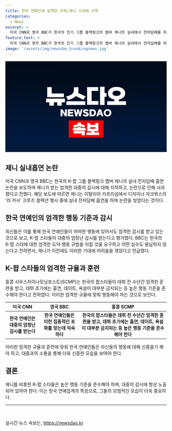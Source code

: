 ```yaml
---
title: 한국 연예인에 엄격한 규제…제니 사과에 이목
categories:
  - News
excerpt: >
  미국 CNN과 영국 BBC가 한국의 인기 그룹 블랙핑크의 멤버 제니의 실내에서 전자담배를 피우는 영상을 보도하여, 한국 연예인들이 대중의 감시를 받고 있는 것을 지적했다. 이에 따라 제니는 사과했고, BBC는 한국의 엄격한 도덕과 행동 규범을 준수해야 하는 K-팝 스타들의 압력을 언급하였다. 이에 대한 제니의 어려움과 사과가 이야기되었으며, 논란은 계속되고 있다.
feature_text: >
  미국 CNN과 영국 BBC가 한국의 인기 그룹 블랙핑크의 멤버 제니의 실내에서 전자담배를 피우는 영상을 보도하여, 한국 연예인들이 대중의 감시를 받고 있는 것을 지적했다. 이에 따라 제니는 사과했고, BBC는 한국의 엄격한 도덕과 행동 규범을 준수해야 하는 K-팝 스타들의 압력을 언급하였다. 이에 대한 제니의 어려움과 사과가 이야기되었으며, 논란은 계속되고 있다.
image: '/assets/img/newsdao_breakingnews.jpg'
---
```


<p><img src="/assets/img/newsdao_breakingnews.jpg" alt="ranknews 속보" /></p>

<h2 data-ke-size="size26">제니 실내흡연 논란</h2>

<p data-ke-size="size16">미국 CNN과 영국 BBC는 한국의 K-팝 그룹 블랙핑크 멤버 제니의 실내 전자담배 흡연 논란을 보도하며 제니가 받는 엄격한 대중의 감시에 대해 지적하고, 논란으로 인해 사과했다고 전했다. 해당 보도에 따르면 제니는 이탈리아 카프리섬에서 디자이너 자크뮈스의 ‘라 카사’ 크루즈 컬렉션 행사 중에 실내 전자담배 흡연을 하며 논란을 빚었다는 것이다.</p>

<h2 data-ke-size="size26">한국 연예인의 엄격한 행동 기준과 감시</h2>

<p data-ke-size="size16">외신들은 이를 통해 한국 연예인들이 어떠한 행동에 있어서도 엄격한 감시를 받고 있는 것으로 보고, K-팝 스타들이 대중의 엄청난 감시를 받는다고 평가했다. BBC는 한국의 K-팝 스타에 대한 엄격한 도덕·행동 규범을 지킬 것을 요구하고 어떤 실수도 용납하지 않는다고 전하면서, 제니가 이전에도 이러한 기대에 어려움을 겪었다고 언급했다.</p>

<h2 data-ke-size="size26">K-팝 스타들의 엄격한 규율과 훈련</h2>

<p data-ke-size="size16">홍콩 사우스차이나모닝포스트(SCMP)는 한국의 팝스타들이 데뷔 전 수년간 엄격한 훈련을 받고, 데뷔 초기에는 흡연, 데이트, 욕설이 대부분 금지되는 등 높은 행동 기준을 준수해야 한다고 전하였다. 이러한 엄격한 규율에 맞춰 행동해야 하는 것으로 보인다.</p>

<table>
    <thead>
        <tr>
            <th style="text-align: center;">미국 CNN</th>
            <th style="text-align: center;">영국 BBC</th>
            <th style="text-align: center;">홍콩 SCMP</th>
        </tr>
    </thead>
    <tbody>
        <tr>
            <td style="text-align: center; height: 17px;"><b>한국 연예인은 대중의 엄청난 감시를 받는다</b></td>
            <td style="text-align: center; height: 17px;"><b>한국 연예인들은 이런 집중적인 포화를 맞는데 익숙하다</b></td>
            <td style="text-align: center; height: 17px;"><b>한국의 팝스타들은 데뷔 전 수년간 엄격한 훈련을 받고, 데뷔 초기에는 흡연, 데이트, 욕설이 대부분 금지되는 등 높은 행동 기준을 준수해야 한다</b></td>
        </tr>
    </tbody>
</table>

<p data-ke-size="size16">이러한 엄격한 규율과 훈련에 맞춰 한국 연예인들은 자신들의 행동에 대해 신중을기 해야 하고, 대중과의 소통을 통해 더욱 신중한 모습을 보여야 한다.</p>

<h2 data-ke-size="size26">결론</h2>

<p data-ke-size="size16">제니를 비롯한 K-팝 스타들은 높은 행동 기준을 준수해야 하며, 대중의 감시에 항상 노출되어 있어야 한다. 이는 한국 연예업계의 특징으로, 그들의 모범적인 모습이 더욱 중요하다.</p>

<hr>

<p data-ke-size="size16">&nbsp;</p>
실시간 뉴스 속보는, <a href="https://newsdao.kr" rel="dofollow">https://newsdao.kr</a>


